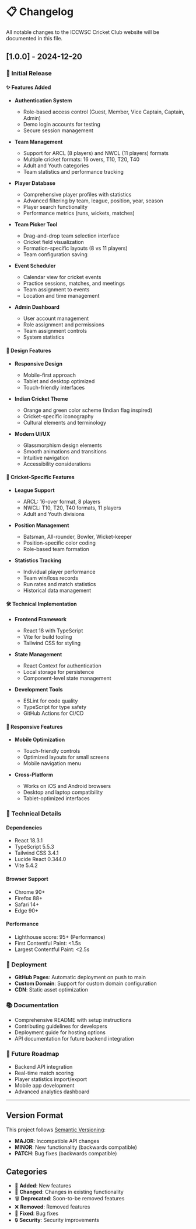 # 📋 Changelog

All notable changes to the ICCWSC Cricket Club website will be documented in this file.

## [1.0.0] - 2024-12-20

### 🎉 Initial Release

#### ✨ Features Added
- **Authentication System**
  - Role-based access control (Guest, Member, Vice Captain, Captain, Admin)
  - Demo login accounts for testing
  - Secure session management

- **Team Management**
  - Support for ARCL (8 players) and NWCL (11 players) formats
  - Multiple cricket formats: 16 overs, T10, T20, T40
  - Adult and Youth categories
  - Team statistics and performance tracking

- **Player Database**
  - Comprehensive player profiles with statistics
  - Advanced filtering by team, league, position, year, season
  - Player search functionality
  - Performance metrics (runs, wickets, matches)

- **Team Picker Tool**
  - Drag-and-drop team selection interface
  - Cricket field visualization
  - Formation-specific layouts (8 vs 11 players)
  - Team configuration saving

- **Event Scheduler**
  - Calendar view for cricket events
  - Practice sessions, matches, and meetings
  - Team assignment to events
  - Location and time management

- **Admin Dashboard**
  - User account management
  - Role assignment and permissions
  - Team assignment controls
  - System statistics

#### 🎨 Design Features
- **Responsive Design**
  - Mobile-first approach
  - Tablet and desktop optimized
  - Touch-friendly interfaces

- **Indian Cricket Theme**
  - Orange and green color scheme (Indian flag inspired)
  - Cricket-specific iconography
  - Cultural elements and terminology

- **Modern UI/UX**
  - Glassmorphism design elements
  - Smooth animations and transitions
  - Intuitive navigation
  - Accessibility considerations

#### 🏏 Cricket-Specific Features
- **League Support**
  - ARCL: 16-over format, 8 players
  - NWCL: T10, T20, T40 formats, 11 players
  - Adult and Youth divisions

- **Position Management**
  - Batsman, All-rounder, Bowler, Wicket-keeper
  - Position-specific color coding
  - Role-based team formation

- **Statistics Tracking**
  - Individual player performance
  - Team win/loss records
  - Run rates and match statistics
  - Historical data management

#### 🛠️ Technical Implementation
- **Frontend Framework**
  - React 18 with TypeScript
  - Vite for build tooling
  - Tailwind CSS for styling

- **State Management**
  - React Context for authentication
  - Local storage for persistence
  - Component-level state management

- **Development Tools**
  - ESLint for code quality
  - TypeScript for type safety
  - GitHub Actions for CI/CD

#### 📱 Responsive Features
- **Mobile Optimization**
  - Touch-friendly controls
  - Optimized layouts for small screens
  - Mobile navigation menu

- **Cross-Platform**
  - Works on iOS and Android browsers
  - Desktop and laptop compatibility
  - Tablet-optimized interfaces

### 🔧 Technical Details

#### Dependencies
- React 18.3.1
- TypeScript 5.5.3
- Tailwind CSS 3.4.1
- Lucide React 0.344.0
- Vite 5.4.2

#### Browser Support
- Chrome 90+
- Firefox 88+
- Safari 14+
- Edge 90+

#### Performance
- Lighthouse score: 95+ (Performance)
- First Contentful Paint: <1.5s
- Largest Contentful Paint: <2.5s

### 🚀 Deployment
- **GitHub Pages**: Automatic deployment on push to main
- **Custom Domain**: Support for custom domain configuration
- **CDN**: Static asset optimization

### 📚 Documentation
- Comprehensive README with setup instructions
- Contributing guidelines for developers
- Deployment guide for hosting options
- API documentation for future backend integration

### 🔮 Future Roadmap
- Backend API integration
- Real-time match scoring
- Player statistics import/export
- Mobile app development
- Advanced analytics dashboard

---

## Version Format
This project follows [Semantic Versioning](https://semver.org/):
- **MAJOR**: Incompatible API changes
- **MINOR**: New functionality (backwards compatible)
- **PATCH**: Bug fixes (backwards compatible)

## Categories
- 🎉 **Added**: New features
- 🔧 **Changed**: Changes in existing functionality
- 🗑️ **Deprecated**: Soon-to-be removed features
- ❌ **Removed**: Removed features
- 🐛 **Fixed**: Bug fixes
- 🔒 **Security**: Security improvements